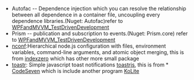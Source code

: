 * Autofac -- Dependence injection which you can resolve the relationship between all dependence in a container file, uncoupling every dependence libraries.(Nuget: Autofac)refer to [WPFandMVVM_TestDrivenDevelopment](https://github.com/Wwawawa/WPFandMVVM_TestDrivenDevelopment_SelfBuilding)
* Prism -- publication and subscription to events.(Nuget: Prism.core) refer to [WPFandMVVM_TestDrivenDevelopment](https://github.com/Wwawawa/WPFandMVVM_TestDrivenDevelopment_SelfBuilding)
* [nconf](https://github.com/indexzero/nconf):Hierarchical node.js configuration with files, environment variables, command-line arguments, and atomic object merging, this is from [indexzero](https://github.com/indexzero) which has other more small package
* [toastr](https://github.com/CodeSeven/toastr): Simple javascript toast notifications [toastrjs](http://www.toastrjs.com), this is from * [CodeSeven](https://github.com/CodeSeven) which is include another program [KoLite](https://github.com/CodeSeven/KoLite)
